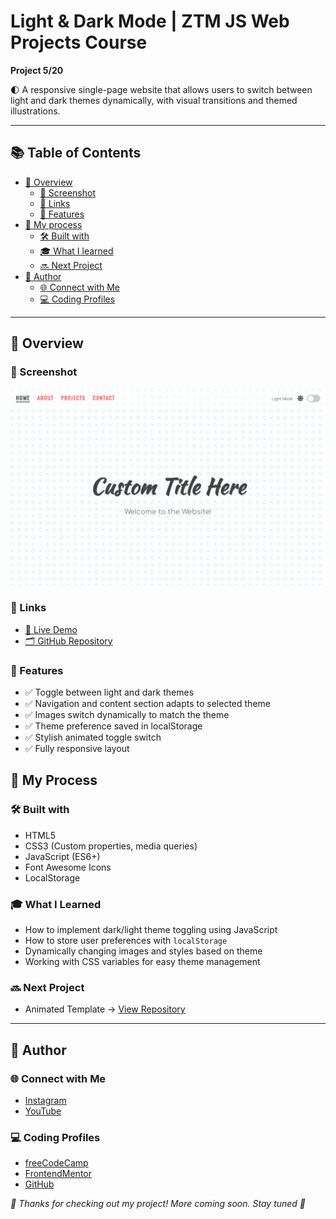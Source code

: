 # Light & Dark Mode | ZTM JS Web Projects Course

**Project 5/20**

🌓 A responsive single-page website that allows users to switch between light and dark themes dynamically, with visual transitions and themed illustrations.

---

## 📚 Table of Contents

- [🔎 Overview](#-overview)
  - [📸 Screenshot](#-screenshot)
  - [🔗 Links](#-links)
  - [📌 Features](#-features)
- [🧠 My process](#-my-process)
  - [🛠️ Built with](#️-built-with)
  - [🎓 What I learned](#-what-i-learned)
  - [🔜 Next Project](#-next-project)
- [👤 Author](#-author)
  - [🌐 Connect with Me](#-connect-with-me)
  - [💻 Coding Profiles](#-coding-profiles)

---

## 🔎 Overview

### 📸 Screenshot

![](./assets/screenshot.jpg)

### 🔗 Links

 - [🔴 Live Demo](https://dalascript.github.io/light-dark-mode/)
 - [🗂️ GitHub Repository](https://github.com/DalaScript/light-dark-mode)

### 📌 Features

 - ✅ Toggle between light and dark themes
 - ✅ Navigation and content section adapts to selected theme
 - ✅ Images switch dynamically to match the theme
 - ✅ Theme preference saved in localStorage
 - ✅ Stylish animated toggle switch
 - ✅ Fully responsive layout

## 🧠 My Process

### 🛠️ Built with

 - HTML5
 - CSS3 (Custom properties, media queries)
 - JavaScript (ES6+)
 - Font Awesome Icons
 - LocalStorage

### 🎓 What I Learned

 - How to implement dark/light theme toggling using JavaScript
 - How to store user preferences with `localStorage`
 - Dynamically changing images and styles based on theme
 - Working with CSS variables for easy theme management

### 🔜 Next Project

 - Animated Template → [View Repository](https://github.com/DalaScript/animated-template)

---

## 👤 Author

### 🌐 Connect with Me

 - [Instagram](https://www.instagram.com/DalaScript)
 - [YouTube](https://www.youtube.com/@DalaScript)

### 💻 Coding Profiles

 - [freeCodeCamp](https://www.freecodecamp.org/DalaScript)
 - [FrontendMentor](https://www.frontendmentor.io/profile/DalaScript)
 - [GitHub](https://github.com/DalaScript)

*🙌 Thanks for checking out my project! More coming soon. Stay tuned 🚀*